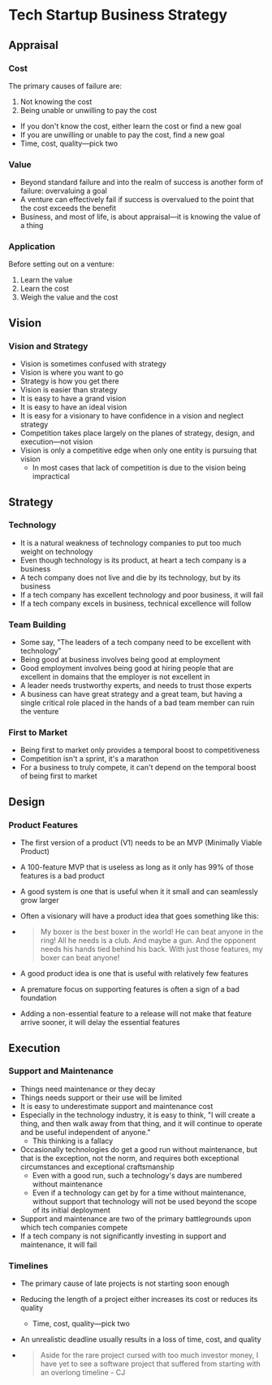 # Tech Startup Business Strategy

## Appraisal

### Cost 

The primary causes of failure are:

1. Not knowing the cost
2. Being unable or unwilling to pay the cost

* If you don't know the cost, either learn the cost or find a new goal
* If you are unwilling or unable to pay the cost, find a new goal
* Time, cost, quality—pick two

### Value

* Beyond standard failure and into the realm of success is another form of failure: overvaluing a goal
* A venture can effectively fail if success is overvalued to the point that the cost exceeds the benefit
* Business, and most of life, is about appraisal—it is knowing the value of a thing

### Application

Before setting out on a venture:

1. Learn the value
2. Learn the cost
3. Weigh the value and the cost

## Vision

### Vision and Strategy

* Vision is sometimes confused with strategy
* Vision is where you want to go
* Strategy is how you get there
* Vision is easier than strategy
* It is easy to have a grand vision
* It is easy to have an ideal vision
* It is easy for a visionary to have confidence in a vision and neglect strategy
* Competition takes place largely on the planes of strategy, design, and execution—not vision
* Vision is only a competitive edge when only one entity is pursuing that vision
  * In most cases that lack of competition is due to the vision being impractical

## Strategy

### Technology

* It is a natural weakness of technology companies to put too much weight on technology
* Even though technology is its product, at heart a tech company is a business
* A tech company does not live and die by its technology, but by its business
* If a tech company has excellent technology and poor business, it will fail
* If a tech company excels in business, technical excellence will follow

### Team Building

* Some say, "The leaders of a tech company need to be excellent with technology"
* Being good at business involves being good at employment
* Good employment involves being good at hiring people that are excellent in domains that the employer is not excellent in
* A leader needs trustworthy experts, and needs to trust those experts
* A business can have great strategy and a great team, but having a single critical role placed in the hands of a bad team member can ruin the venture

### First to Market

* Being first to market only provides a temporal boost to competitiveness
* Competition isn't a sprint, it's a marathon
* For a business to truly compete, it can't depend on the temporal boost of being first to market

## Design

### Product Features

* The first version of a product (V1) needs to be an MVP (Minimally Viable Product)

* A 100-feature MVP that is useless as long as it only has 99% of those features is a bad product

* A good system is one that is useful when it it small and can seamlessly grow larger

* Often a visionary will have a product idea that goes something like this:

* > My boxer is the best boxer in the world!  He can beat anyone in the ring!  All he needs is a club.  And maybe a gun.  And the opponent needs his hands tied behind his back.  With just those features, my boxer can beat anyone!

* A good product idea is one that is useful with relatively few features

* A premature focus on supporting features is often a sign of a bad foundation

* Adding a non-essential feature to a release will not make that feature arrive sooner, it will delay the essential features

## Execution

### Support and Maintenance

* Things need maintenance or they decay
* Things needs support or their use will be limited
* It is easy to underestimate support and maintenance cost
* Especially in the technology industry, it is easy to think, "I will create a thing, and then walk away from that thing, and it will continue to operate and be useful independent of anyone."
  * This thinking is a fallacy
* Occasionally technologies do get a good run without maintenance, but that is the exception, not the norm, and requires both exceptional circumstances and exceptional craftsmanship
  * Even with a good run, such a technology's days are numbered without maintenance
  * Even if a technology can get by for a time without maintenance, without support that technology will not be used beyond the scope of its initial deployment
* Support and maintenance are two of the primary battlegrounds upon which tech companies compete
* If a tech company is not significantly investing in support and maintenance, it will fail

### Timelines

* The primary cause of late projects is not starting soon enough

* Reducing the length of a project either increases its cost or reduces its quality

  * Time, cost, quality—pick two

* An unrealistic deadline usually results in a loss of time, cost, and quality

* > Aside for the rare project cursed with too much investor money, I have yet to see a software project that suffered from starting with an overlong timeline - CJ